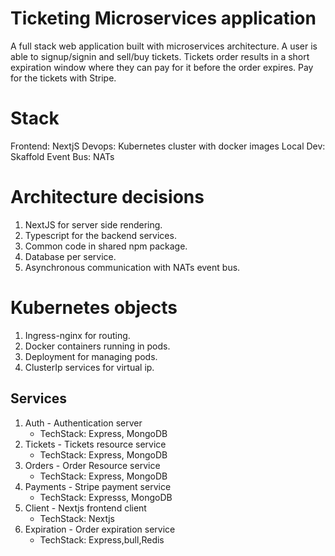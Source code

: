 # Ticketing Microservices application

A full stack web application built with microservices architecture. A user is able to signup/signin and sell/buy tickets. Tickets order results in a short expiration window where they can pay for it before the order expires. Pay for the tickets with Stripe.

# Stack

Frontend: NextjS
Devops: Kubernetes cluster with docker images
Local Dev: Skaffold
Event Bus: NATs

# Architecture decisions

1. NextJS for server side rendering.
2. Typescript for the backend services.
3. Common code in shared npm package.
4. Database per service.
5. Asynchronous communication with NATs event bus.

# Kubernetes objects

1. Ingress-nginx for routing.
2. Docker containers running in pods.
3. Deployment for managing pods.
4. ClusterIp services for virtual ip.

## Services

1. Auth - Authentication server
   - TechStack: Express, MongoDB
2. Tickets - Tickets resource service
   - TechStack: Express, MongoDB
3. Orders - Order Resource service
   - TechStack: Express, MongoDB
4. Payments - Stripe payment service
   - TechStack: Expresss, MongoDB
5. Client - Nextjs frontend client
   - TechStack: Nextjs
6. Expiration - Order expiration service
   - TechStack: Express,bull,Redis
